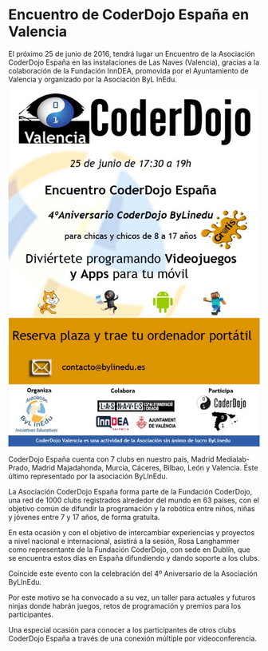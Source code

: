 # Encuentro de CoderDojo España en Valencia

El próximo 25 de junio de 2016, tendrá lugar un Encuentro de la Asociación CoderDojo España en las instalaciones de Las Naves (Valencia), gracias a la colaboración de la Fundación InnDEA, promovida por el Ayuntamiento de Valencia y organizado por la Asociación ByL InEdu.

![](img/cartel-coderdojo-valencia.png)

CoderDojo España cuenta con 7 clubs en nuestro país, Madrid Medialab-Prado, Madrid Majadahonda, Murcia, Cáceres, Bilbao, León y Valencia. Éste último representado por la asociación ByLInEdu.

La Asociación CoderDojo España forma parte de la Fundación CoderDojo, una red de 1000 clubs registrados alrededor del mundo en 63 países, con el objetivo común de difundir la programación y la robótica entre niños, niñas y jóvenes entre 7 y 17 años, de forma gratuíta.

En esta ocasión y con el objetivo de intercambiar experiencias y proyectos a nivel nacional e internacional, asistirá a la sesión, Rosa Langhammer como representante de la Fundación CoderDojo, con sede en Dublín, que se encuentra estos días en España difundiendo y dando soporte a los clubs.

Coincide este evento con la celebración del 4º Aniversario de la Asociación ByLInEdu.

Por este motivo se ha convocado a su vez, un taller para actuales y futuros ninjas donde habrán juegos, retos de programación y premios para los participantes.

Una especial ocasión para conocer a los participantes de otros clubs CoderDojo España a través de una conexión múltiple por videoconferencia.
